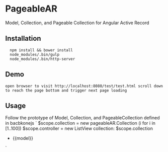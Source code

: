 # PageableAR
Model, Collection, and Pageable Collection for Angular Active Record

## Installation
```
  npm install && bower install
  node_modules/.bin/gulp
  node_modules/.bin/http-server
```

## Demo
`
  open browser to visit http://localhost:8080/test/test.html
  scroll down to reach the page bottom and trigger next page loading
`

## Usage
Follow the prototype of Model, Collection, and PageableCollection defined in bacbkonejs
`
  $scope.collection = new pageableAR.Collection (i for i in [1..100]) 
  $scope.controller = new ListView collection: $scope.collection
  
  <ul ng-controller="ListCtrl">
	<li ng-repeat="model in collection.models">{{model}}</li>
	<div infinite-scroll="controller.loadMore()"></div>
  </ul>
`